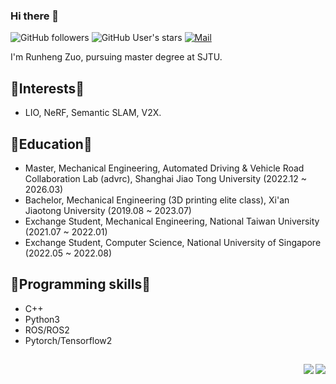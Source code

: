 ### Hi there 👋 



![GitHub followers](https://img.shields.io/github/followers/runjtu?logo=Github) ![GitHub User's stars](https://img.shields.io/github/stars/runjtu?affiliations=OWNER%2CCOLLABORATOR&label=all%20stars&logo=Github) [![Mail](https://img.shields.io/badge/-rh.zstayhumble@gmail.com-blue?style=flat-square&logo=gmail&logoColor=red&link=)](mailto:rh.zstayhumble@gmail.com)


I'm Runheng Zuo, pursuing master degree at SJTU. 

##  🎨Interests🎨 
- LIO, NeRF, Semantic SLAM, V2X.

##  🐛Education🐛
- Master, Mechanical Engineering, Automated Driving & Vehicle Road Collaboration Lab (advrc), Shanghai Jiao Tong University (2022.12 ~ 2026.03)
- Bachelor, Mechanical Engineering (3D printing elite class), Xi'an Jiaotong University (2019.08 ~ 2023.07)
- Exchange Student, Mechanical Engineering, National Taiwan University (2021.07 ~ 2022.01)
- Exchange Student, Computer Science, National University of Singapore (2022.05 ~ 2022.08)
  


##  🔧Programming skills🔧
* C++
* Python3
* ROS/ROS2
* Pytorch/Tensorflow2

## 

<a href="https://github.com/runjtu"><img align='right' src="https://readme-stats.clckblog.space/api?username=runjtu&theme=vue-dark&count_private=true&show_icons=true"></a>

## 

<a href="https://github.com/runjtu"><img align='right' src="https://readme-stats.clckblog.space/api/top-langs/?username=runjtu&theme=vue&layout=compact"></a>
